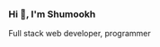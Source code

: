 ### Hi 👋, I'm Shumookh
Full stack web developer, programmer
<!--
- 🔭 I was worked on Moaen, WatchUp, Osain, Ramadan
- 🌱 I’m currently learning Application development, using Flutter & Dart. and React
- 📫 How to reach me: Shumookhalharthi1@gmail.com
Connect with me:
https://www.linkedin.com/in/shumookh-alharthi-140b89216/

